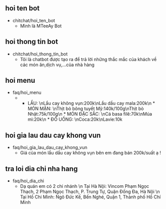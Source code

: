 ## hoi ten bot
* chitchat/hoi_ten_bot
    - Mình là MTeeAy Bot

## hoi thong tin bot
* chitchat/hoi_thong_tin_bot
    - Tôi là chatbot được tạo ra để trả lời những thắc mắc của khách về các món ăn,dịch vụ,...của nhà hàng

## hoi menu
* faq/hoi_menu
    - * LẨU: \nLẩu cay không vụn:200k\nLẩu dầu cay mala:200k\n * MÓN MẶN: \nThịt bò bông tuyết Mỹ:140k/100g\nThịt bò Nhật:75k/100g\n * MÓN ĐẶC SẮC: \nCá basa filê:70k\nMúa mì:20k\n * ĐỒ UỐNG: \nCoca:20k\nLavie:10k

## hoi gia lau dau cay khong vun
* faq/hoi_gia_lau_dau_cay_khong_vun
    - Giá của món lẩu dầu cay không vụn bên em đang bán 200k/suất ạ !

## tra loi dia chi nha hang
* faq/hoi_dia_chi
    - Dạ quán em có 2 chi nhánh \n Tại Hà Nội: Vincom Phạm Ngọc Thạch, 2 Phạm Ngọc Thạch, P. Trung Tự,  Quận Đống Đa, Hà Nội \n Tại Hồ Chi Minh: Ngô Đức Kế, Bến Nghé, Quận 1, Thành phố Hồ Chí Minh


    


